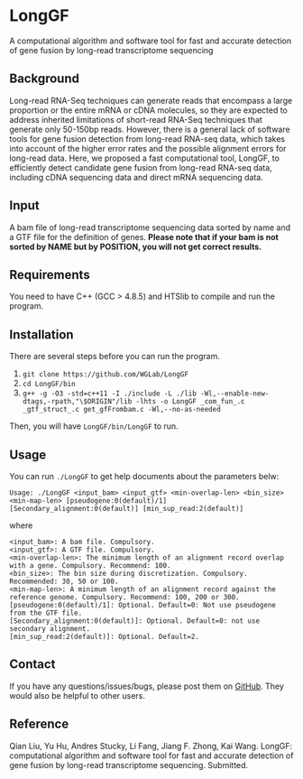# LongGF
A computational algorithm and software tool for fast and accurate detection of gene fusion by long-read transcriptome sequencing

## Background
Long-read RNA-Seq techniques can generate reads that encompass a large proportion or the entire mRNA or cDNA molecules, so they are expected to address inherited limitations of short-read RNA-Seq techniques that generate only 50-150bp reads. However, there is a general lack of software tools for gene fusion detection from long-read RNA-seq data, which takes into account of the higher error rates and the possible alignment errors for long-read data. Here, we proposed a fast computational tool, LongGF, to efficiently detect candidate gene fusion from long-read RNA-seq data, including cDNA sequencing data and direct mRNA sequencing data. 

## Input
A bam file of long-read transcriptome sequencing data sorted by name and a GTF file for the definition of genes. **Please note that if your bam is not sorted by NAME but by POSITION, you will not get correct results.**

## Requirements
You need to have C++ (GCC > 4.8.5) and HTSlib to compile and run the program. 

## Installation
There are several steps before you can run the program.
1. `git clone https://github.com/WGLab/LongGF`
2. `cd LongGF/bin`
3. `g++ -g -O3 -std=c++11 -I ./include -L ./lib -Wl,--enable-new-dtags,-rpath,"\$ORIGIN"/lib -lhts -o LongGF _com_fun_.c _gtf_struct_.c get_gfFrombam.c -Wl,--no-as-needed`

Then, you will have `LongGF/bin/LongGF` to run.

## Usage
You can run `./LongGF` to get help documents about the parameters belw:
```
Usage: ./LongGF <input_bam> <input_gtf> <min-overlap-len> <bin_size> <min-map-len> [pseudogene:0(default)/1] [Secondary_alignment:0(default)] [min_sup_read:2(default)]
```
where
```
<input_bam>: A bam file. Compulsory.
<input_gtf>: A GTF file. Compulsory. 
<min-overlap-len>: The minimum length of an alignment record overlap with a gene. Compulsory. Recommend: 100.
<bin_size>: The bin size during discretization. Compulsory. Recommended: 30, 50 or 100.
<min-map-len>: A minimum length of an alignment record against the reference genome. Compulsory. Recommend: 100, 200 or 300.
[pseudogene:0(default)/1]: Optional. Default=0: Not use pseudogene from the GTF file.
[Secondary_alignment:0(default)]: Optional. Default=0: not use secondary alignment.
[min_sup_read:2(default)]: Optional. Default=2. 
```

## Contact
If you have any questions/issues/bugs, please post them on [GitHub](https://github.com/WGLab/LongGF/issues). They would also be helpful to other users.

## Reference
Qian Liu, Yu Hu, Andres Stucky, Li Fang, Jiang F. Zhong, Kai Wang. LongGF: computational algorithm and software tool for fast and accurate detection of gene fusion by long-read transcriptome sequencing. Submitted.


